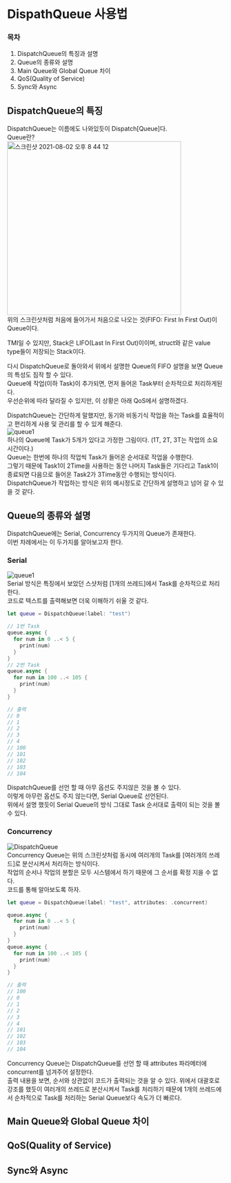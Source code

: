 # DispathQueue 사용법
### 목차
1. DispatchQueue의 특징과 설명
2. Queue의 종류와 설명
3. Main Queue와 Global Queue 차이
4. QoS(Quality of Service)
5. Sync와 Async

## DispatchQueue의 특징
DispatchQueue는 이름에도 나와있듯이 Dispatch[Queue]다.  
Queue란?  
<img width="403" alt="스크린샷 2021-08-02 오후 8 44 12" src="https://user-images.githubusercontent.com/55477102/127856831-26205092-5d2e-4997-b8db-a25e82f5ea89.png">  
위의 스크린샷처럼 처음에 들어가서 처음으로 나오는 것(FIFO: First In First Out)이 Queue이다.  

TMI일 수 있지만, Stack은 LIFO(Last In First Out)이이며, struct와 같은 value type들이 저장되는 Stack이다.  

다시 DispatchQueue로 돌아와서 위에서 설명한 Queue의 FIFO 설명을 보면 Queue의 특성도 짐작 할 수 있다.  
Queue에 작업(이하 Task)이 추가되면, 먼저 들어온 Task부터 순차적으로 처리하게된다.  
우선순위에 따라 달라질 수 있지만, 이 상황은 아래 QoS에서 설명하겠다.  

DispatchQueue는 간단하게 말했지만, 동기와 비동기식 작업을 하는 Task를 효율적이고 편리하게 사용 및 관리를 할 수 있게 해준다.  
![queue1](https://user-images.githubusercontent.com/55477102/128028335-254e7478-e0a0-4f56-9a18-89fb8f7eb183.png)  
하나의 Queue에 Task가 5개가 있다고 가정한 그림이다. (1T, 2T, 3T는 작업의 소요 시간이다.)  
Queue는 한번에 하나의 작업씩 Task가 들어온 순서대로 작업을 수행한다.  
그렇기 때문에 Task1이 2Time을 사용하는 동안 나머지 Task들은 기다리고 Task1이 종료되면 다음으로 들어온 Task2가 3Time동안 수행되는 방식이다.  
DispatchQueue가 작업하는 방식은 위의 예시정도로 간단하게 설명하고 넘어 갈 수 있을 것 같다.  

## Queue의 종류와 설명
DispatchQueue에는 Serial, Concurrency 두가지의 Queue가 존재한다.  
이번 차례에서는 이 두가지를 알아보고자 한다.  
### Serial  
![queue1](https://user-images.githubusercontent.com/55477102/128028335-254e7478-e0a0-4f56-9a18-89fb8f7eb183.png)  
Serial 방식은 특징에서 보았던 스샷처럼 [1개의 쓰레드]에서 Task를 순차적으로 처리한다.  
코드로 텍스트를 출력해보면 더욱 이해하기 쉬울 것 같다.  
```Swift
let queue = DispatchQueue(label: "test")

// 1번 Task
queue.async {
  for num in 0 ..< 5 {
    print(num)
  }
}
// 2번 Task
queue.async {
  for num in 100 ..< 105 {
    print(num)
  }
}

// 출력
// 0
// 1
// 2
// 3
// 4
// 100
// 101
// 102
// 103
// 104
```
DispatchQueue를 선언 할 때 아무 옵션도 주지않은 것을 볼 수 있다.    
이렇게 아무런 옵션도 주지 않는다면, Serial Queue로 선언된다.  
위에서 설명 했듯이 Serial Queue의 방식 그대로 Task 순서대로 출력이 되는 것을 볼 수 있다.

### Concurrency 
![DispatchQueue](https://user-images.githubusercontent.com/55477102/128353147-a63f09f3-ca31-492d-b9eb-6697bb7b48a9.png)  
Concurrency Queue는 위의 스크린샷처럼 동시에 여러개의 Task를 [여러개의 쓰레드]로 분산시켜서 처리하는 방식이다.  
작업의 순서나 작업의 분할은 모두 시스템에서 하기 때문에 그 순서를 확정 지을 수 없다.  
코드를 통해 알아보도록 하자.

```Swift
let queue = DispatchQueue(label: "test", attributes: .concurrent)

queue.async {
  for num in 0 ..< 5 {
    print(num)
  }
}
queue.async {
  for num in 100 ..< 105 {
    print(num)
  }
}

// 출력
// 100
// 0
// 1
// 2
// 3
// 4
// 101
// 102
// 103
// 104
``` 
Concurrency Queue는 DispatchQueue를 선언 할 때 attributes 파라메터에 concurrent를 넘겨주어 설정한다.  
출력 내용을 보면, 순서와 상관없이 코드가 출력되는 것을 알 수 있다.
위에서 대괄호로 강조를 했듯이 여러개의 쓰레드로 분산시켜서 Task를 처리하기 때문에 1개의 쓰레드에서 순차적으로 Task를 처리하는 Serial Queue보다 속도가 더 빠르다.  

## Main Queue와 Global Queue 차이


## QoS(Quality of Service)


## Sync와 Async


